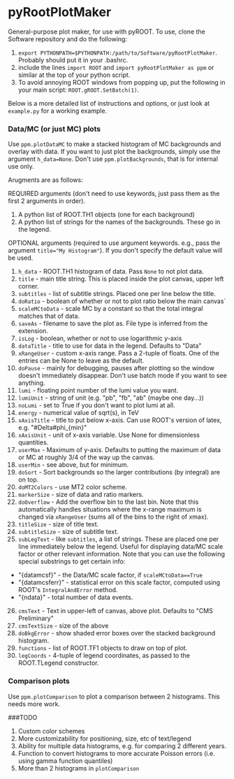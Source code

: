 # pyRootPlotMaker

General-purpose plot maker, for use with pyROOT.  To use, clone the Software repository and do the following:

1. `export PYTHONPATH=$PYTHONPATH:/path/to/Software/pyRootPlotMaker`. Probably should put it in your .bashrc.
2. include the lines `import ROOT` and `import pyRootPlotMaker as ppm` or similar at the top of your python script.
3. To avoid annoying ROOT windows from popping up, put the following in your main script: `ROOT.gROOT.SetBatch(1)`.

Below is a more detailed list of instructions and options, or just look at `example.py` for a working example.

### Data/MC  (or just MC) plots
Use `ppm.plotDataMC` to make a stacked histogram of MC backgrounds and overlay with data. If you want to just plot the backgrounds, simply use the argument `h_data=None`. Don't use `ppm.plotBackgrounds`, that is for internal use only. 

Arugments are as follows:

REQUIRED arguments (don't need to use keywords, just pass them as the first 2 arguments in order).

1. A python list of ROOT.TH1 objects (one for each background)
2. A python list of strings for the names of the backgrounds. These go in the legend.

OPTIONAL arguments (required to use argument keywords. e.g., pass the argument `title="My Histogram"`). If you don't specify the default value will be used.

1. `h_data` - ROOT.TH1 histogram of data. Pass `None` to not plot data.
2. `title` - main title string. This is placed inside the plot canvas, upper left corner.
3. `subtitles` - list of subtitle strings. Placed one per line below the title.
4. `doRatio` - boolean of whether or not to plot ratio below the main canvas`
5. `scaleMCtoData` - scale MC by a constant so that the total integral matches that of data.
6. `saveAs` - filename to save the plot as. File type is inferred from the extension.
7. `isLog` - boolean, whether or not to use logarithmic y-axis
8. `dataTitle` - title to use for data in the legend. Defaults to "Data"
9. `xRangeUser` - custom x-axis range. Pass a 2-tuple of floats. One of the entries can be None to leave as the default.
10. `doPause` - mainly for debugging, pauses after plotting so the window doesn't immediately disappear. Don't use batch mode if you want to see anything.
11. `lumi` - floating point number of the lumi value you want.
12. `lumiUnit` - string of unit (e.g. "pb", "fb", "ab" (maybe one day...))
13. `noLumi` - set to True if you don't want to plot lumi at all.
14. `energy` - numerical value of sqrt(s), in TeV
15. `xAxisTitle` - title to put below x-axis. Can use ROOT's version of latex, e.g. "#Delta#phi_{min}"
16. `xAxisUnit` - unit of x-axis variable. Use None for dimensionless quantities.
17. `userMax` - Maximum of y-axis. Defaults to putting the maximum of data or MC at roughly 3/4 of the way up the canvas.
18. `userMin` - see above, but for minimum.
19. `doSort` - Sort backgrounds so the larger contributions (by integral) are on top.
20. `doMT2Colors` - use MT2 color scheme.
21. `markerSize` - size of data and ratio markers.
22. `doOverflow` - Add the overflow bin to the last bin. Note that this automatically handles situations where the x-range maximum is changed via `xRangeUser` (sums all of the bins to the right of xmax).
23. `titleSize` - size of title text.
24. `subtitleSize` - size of subtitle text.
25. `subLegText` - like `subtitles`, a list of strings. These are placed one per line immediately below the legend. Useful for displaying data/MC scale factor or other relevant information. Note that you can use the following special substrings to get certain info:
  * "{datamcsf}" - the Data/MC scale factor, if `scaleMCtoData==True`
  * "{datamcsferr}" - statistical error on this scale factor, computed using ROOT's `IntegralAndError` method.
  * "{ndata}" - total number of data events.
26. `cmsText` - Text in upper-left of canvas, above plot. Defaults to "CMS Preliminary"
27. `cmsTextSize` - size of the above
28. `doBkgError` - show shaded error boxes over the stacked background histogram.
29. `functions` - list of ROOT.TF1 objects to draw on top of plot.
30. `legCoords` - 4-tuple of legend coordinates, as passed to the ROOT.TLegend constructor.

### Comparison plots
Use `ppm.plotComparison` to plot a comparison between 2 histograms. This needs more work.


###TODO

1. Custom color schemes
2. More customizability for positioning, size, etc of text/legend
3. Ability for multiple data histograms, e.g. for comparing 2 different years.
4. Function to convert histograms to more accurate Poisson errors (i.e. using gamma function quantiles)
4. More than 2 histograms in `plotComparison`
